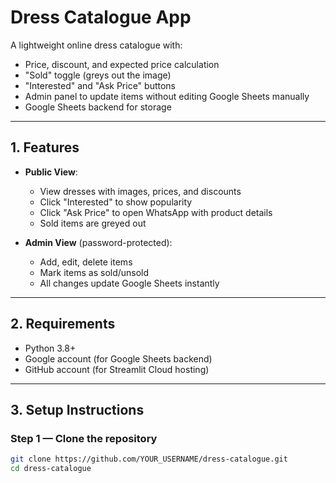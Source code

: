 # Dress Catalogue App

A lightweight online dress catalogue with:
- Price, discount, and expected price calculation
- "Sold" toggle (greys out the image)
- "Interested" and "Ask Price" buttons
- Admin panel to update items without editing Google Sheets manually
- Google Sheets backend for storage

---

## 1. Features
- **Public View**:  
  - View dresses with images, prices, and discounts
  - Click "Interested" to show popularity
  - Click "Ask Price" to open WhatsApp with product details
  - Sold items are greyed out

- **Admin View** (password-protected):  
  - Add, edit, delete items
  - Mark items as sold/unsold
  - All changes update Google Sheets instantly

---

## 2. Requirements

- Python 3.8+
- Google account (for Google Sheets backend)
- GitHub account (for Streamlit Cloud hosting)

---

## 3. Setup Instructions

### Step 1 — Clone the repository
```bash
git clone https://github.com/YOUR_USERNAME/dress-catalogue.git
cd dress-catalogue
